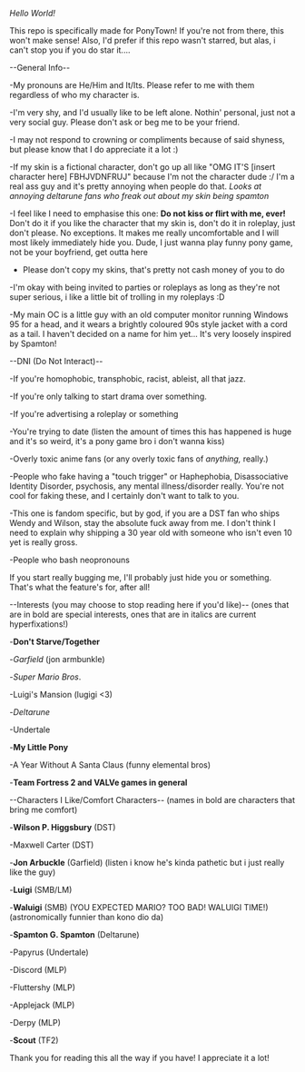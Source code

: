 *Hello World!*

This repo is specifically made for PonyTown! If you're not from there, this won't make sense! Also, I'd prefer if this repo wasn't starred, but alas, i can't stop you if you do star it....


--General Info--

-My pronouns are He/Him and It/Its. Please refer to me with them regardless of who my character is.

-I'm very shy, and I'd usually like to be left alone. Nothin' personal, just not a very social guy. Please don't ask or beg me to be your friend.

-I may not respond to crowning or compliments because of said shyness, but please know that I do appreciate it a lot :)

-If my skin is a fictional character, don't go up all like "OMG IT'S [insert character here] FBHJVDNFRUJ" because I'm not the character dude :/ I'm a real ass guy and it's pretty annoying when people do that. *Looks at annoying deltarune fans who freak out about my skin being spamton*

-I feel like I need to emphasise this one: **Do not kiss or flirt with me, ever!** Don't do it if you like the character that my skin is, don't do it in roleplay, just don't please. No exceptions. It makes me really uncomfortable and I will most likely immediately hide you. Dude, I just wanna play funny pony game, not be your boyfriend, get outta here

- Please don't copy my skins, that's pretty not cash money of you to do

-I'm okay with being invited to parties or roleplays as long as they're not super serious, i like a little bit of trolling in my roleplays :D

-My main OC is a little guy with an old computer monitor running Windows 95 for a head, and it wears a brightly coloured 90s style jacket with a cord as a tail. I haven't decided on a name for him yet... It's very loosely inspired by Spamton!


--DNI (Do Not Interact)--

-If you're homophobic, transphobic, racist, ableist, all that jazz.

-If you're only talking to start drama over something.

-If you're advertising a roleplay or something

-You're trying to date (listen the amount of times this has happened is huge and it's so weird, it's a pony game bro i don't wanna kiss)

-Overly toxic anime fans (or any overly toxic fans of *anything,* really.)

-People who fake having a "touch trigger" or Haphephobia, Disassociative Identity Disorder, psychosis, any mental illness/disorder really. You're not cool for faking these, and I certainly don't want to talk to you.

-This one is fandom specific, but by god, if you are a DST fan who ships Wendy and Wilson, stay the absolute fuck away from me. I don't think I need to explain why shipping a 30 year old with someone who isn't even 10 yet is really gross.

-People who bash neopronouns


If you start really bugging me, I'll probably just hide you or something. That's what the feature's for, after all!


--Interests (you may choose to stop reading here if you'd like)--
(ones that are in bold are special interests, ones that are in italics are current hyperfixations!)

-**Don't Starve/Together**

-*Garfield* (jon armbunkle)

-*Super Mario Bros*.

-Luigi's Mansion (lugigi <3)

-*Deltarune*

-Undertale

-**My Little Pony**

-A Year Without A Santa Claus (funny elemental bros)

-**Team Fortress 2 and VALVe games in general**


--Characters I Like/Comfort Characters--
(names in bold are characters that bring me comfort)

-**Wilson P. Higgsbury** (DST)

-Maxwell Carter (DST)

-**Jon Arbuckle** (Garfield) (listen i know he's kinda pathetic but i just really like the guy)

-**Luigi** (SMB/LM)

-**Waluigi** (SMB) (YOU EXPECTED MARIO? TOO BAD! WALUIGI TIME!) (astronomically funnier than kono dio da)

-**Spamton G. Spamton** (Deltarune)

-Papyrus (Undertale)

-Discord (MLP)

-Fluttershy (MLP)

-Applejack (MLP)

-Derpy (MLP)

-**Scout** (TF2)


Thank you for reading this all the way if you have! I appreciate it a lot!

